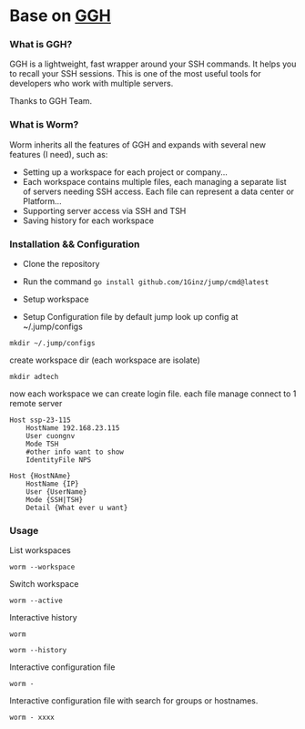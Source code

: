# Base on [GGH](https://github.com/byawitz/ggh)

### What is GGH?

GGH is a lightweight, fast wrapper around your SSH commands. It helps you to recall your SSH sessions.
This is one of the most useful tools for developers who work with multiple servers.

Thanks to GGH Team.

### What is Worm?

Worm inherits all the features of GGH and expands with several new features (I need), such as:

- Setting up a workspace for each project or company...
- Each workspace contains multiple files, each managing a separate list of servers needing SSH access. Each file can represent a data center or Platform…
- Supporting server access via SSH and TSH
- Saving history for each workspace

### Installation && Configuration

- Clone the repository
- Run the command `go install github.com/1Ginz/jump/cmd@latest`
- Setup workspace

- Setup Configuration file
by default jump look up config at ~/.jump/configs
```shell
mkdir ~/.jump/configs
```
create workspace dir (each workspace are isolate)
```shell
mkdir adtech
```
now each workspace we can create login file. each file manage connect to 1 remote server
```shell
Host ssp-23-115
	HostName 192.168.23.115
	User cuongnv
	Mode TSH
	#other info want to show
	IdentityFile NPS
```

```text
Host {HostNAme}
	HostName {IP}
	User {UserName}
	Mode {SSH|TSH}
	Detail {What ever u want}
````

### Usage

List workspaces

```shell
worm --workspace
```

Switch workspace

```shell
worm --active 
```

Interactive history

```shell
worm 
```

```shell
worm --history
```

Interactive configuration file

```shell
worm -
```

Interactive configuration file with search for groups or hostnames.

```shell
worm - xxxx
```
